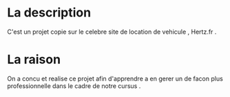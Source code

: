 # La description

C'est un projet copie sur le celebre site de location de vehicule , Hertz.fr .

# La raison

On a concu et realise ce projet afin d'apprendre a en gerer un de facon plus professionnelle dans le cadre de notre cursus .